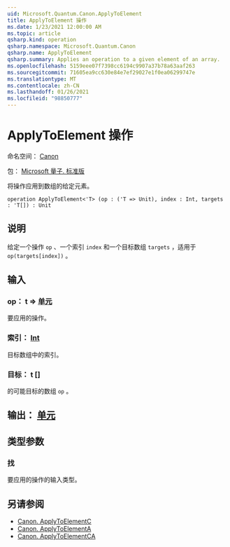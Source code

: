 ```yaml
---
uid: Microsoft.Quantum.Canon.ApplyToElement
title: ApplyToElement 操作
ms.date: 1/23/2021 12:00:00 AM
ms.topic: article
qsharp.kind: operation
qsharp.namespace: Microsoft.Quantum.Canon
qsharp.name: ApplyToElement
qsharp.summary: Applies an operation to a given element of an array.
ms.openlocfilehash: 5159eee07f7398cc6194c9907a37b78a63aaf263
ms.sourcegitcommit: 71605ea9cc630e84e7ef29027e1f0ea06299747e
ms.translationtype: MT
ms.contentlocale: zh-CN
ms.lasthandoff: 01/26/2021
ms.locfileid: "98850777"
---
```

# <a name="applytoelement-operation"></a>ApplyToElement 操作

命名空间： [Canon](xref:Microsoft.Quantum.Canon)

包： [Microsoft 量子. 标准版](https://nuget.org/packages/Microsoft.Quantum.Standard)


将操作应用到数组的给定元素。

```qsharp
operation ApplyToElement<'T> (op : ('T => Unit), index : Int, targets : 'T[]) : Unit
```


## <a name="description"></a>说明

给定一个操作 `op` 、一个索引 `index` 和一个目标数组 `targets` ，适用于 `op(targets[index])` 。

## <a name="input"></a>输入

### <a name="op--t--unit"></a>op： t => [单元](xref:microsoft.quantum.lang-ref.unit) 

要应用的操作。


### <a name="index--int"></a>索引： [Int](xref:microsoft.quantum.lang-ref.int)

目标数组中的索引。


### <a name="targets--t"></a>目标： t []

的可能目标的数组 `op` 。



## <a name="output--unit"></a>输出： [单元](xref:microsoft.quantum.lang-ref.unit)



## <a name="type-parameters"></a>类型参数

### <a name="t"></a>找

要应用的操作的输入类型。

## <a name="see-also"></a>另请参阅

- [Canon. ApplyToElementC](xref:Microsoft.Quantum.Canon.ApplyToElementC)
- [Canon. ApplyToElementA](xref:Microsoft.Quantum.Canon.ApplyToElementA)
- [Canon. ApplyToElementCA](xref:Microsoft.Quantum.Canon.ApplyToElementCA)